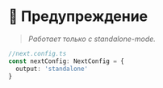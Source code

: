 # 🚨 Предупреждение

> _Работает только с standalone-mode._

```typescript
//next.config.ts
const nextConfig: NextConfig = {
  output: 'standalone'
}
```
